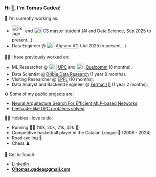 ### Hi 👋, I'm Tomas Gadea!

🔭 I’m currently working as:

* [<img height="40" valign="middle" alt="image" src="https://github.com/user-attachments/assets/41110f0b-892f-4eef-b50e-5c77ca50c7fb" />](https://ethz.ch/en.html) and [<img height="25" valign="middle" alt="image" src="https://github.com/user-attachments/assets/4c009e93-016c-48e1-824c-012e3e6927ab" />](https://www.uzh.ch/de.html) CS master student (AI and Data Science, Sep 2025 to present...).
* Data Engineer @ [<img height="25" valign="middle" alt="image" src="https://github.com/user-attachments/assets/d2bec4a3-3735-4c1e-9658-9ddf919f509d" />](https://algrano.com/) [Algrano AG](https://algrano.com/) (Jul 2025 to present...).

👨‍💻 I have previously worked on:
* ML Researcher @ [<img height="25" valign="middle" alt="image" src="https://github.com/user-attachments/assets/f44889ed-3c8c-4b2c-9aff-5830fbe6f888"/>](https://www.upc.edu/en?set_language=en) [UPC](https://www.upc.edu/en?set_language=en) and  [<img height="25" valign="middle" alt="image" src="https://github.com/user-attachments/assets/712f3a0d-b10e-4a2f-8323-968ac8243633" />](https://www.qualcomm.com/) [Qualcomm](https://www.qualcomm.com/) (8 months).
* Data Scientist @ [Dribia Data Research](https://dribia.com/en/) (1 year 9 months).
* Visiting Researcher @ [EPFL](https://www.epfl.ch/en/) (10 months).
* Data Analyst and Backend Engineer @ [Fermat (ƒ)](https://fermat.app/) (1 year 2 months).

⚙️ Some of my _public_ projects are:
* [Neural Arquitecture Search For Efficient MLP-based Networks](https://github.com/TomasGadea/MLP-NAS)
* [Leetcode-like UPC problems solved](https://github.com/TomasGadea/Jutge-AP2)


🏃‍♂️ Hobbies I love to do:
* Running 🏃‍♂️ (10k, 20k, 21k, 42k 🏅)
* Competitive basketball player in the Catalan League 🏀 (2008 - 2024)
* Road cycling 🚴
* Chess ♟️

🙌 Get in Touch:
* [LinkedIn](https://www.linkedin.com/in/tomas-gadea/)
* **01tomas.gadea@gmail.com**


<!-- ![GitHub stats](https://github-readme-stats.vercel.app/api?username=TomasGadea&theme=radical) -->

<!--
**TomasGadea/TomasGadea** is a ✨ _special_ ✨ repository because its `README.md` (this file) appears on your GitHub profile.

Here are some ideas to get you started:

- 🔭 I’m currently working on ...
- 🌱 I’m currently learning ...
- 👯 I’m looking to collaborate on ...
- 🤔 I’m looking for help with ...
- 💬 Ask me about ...
- 📫 How to reach me: ...
- 😄 Pronouns: ...
- ⚡ Fun fact: ...
-->
